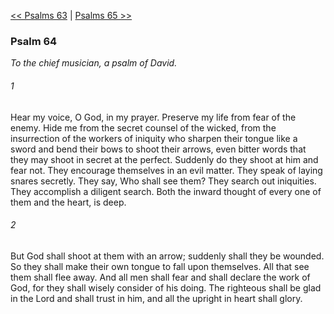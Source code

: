 [<< Psalms 63](Psalms%2063)  |  [Psalms 65 >>](Psalms%2065)

### Psalm 64

*To the chief musician, a psalm of David.*

###### 1
Hear my voice, O God, in my prayer. Preserve my life from fear of the enemy. Hide me from the secret counsel of the wicked, from the insurrection of the workers of iniquity who sharpen their tongue like a sword and bend their bows to shoot their arrows, even bitter words that they may shoot in secret at the perfect. Suddenly do they shoot at him and fear not. They encourage themselves in an evil matter. They speak of laying snares secretly. They say, Who shall see them? They search out iniquities. They accomplish a diligent search. Both the inward thought of every one of them and the heart, is deep.

###### 2
But God shall shoot at them with an arrow; suddenly shall they be wounded. So they shall make their own tongue to fall upon themselves. All that see them shall flee away. And all men shall fear and shall declare the work of God, for they shall wisely consider of his doing. The righteous shall be glad in the Lord and shall trust in him, and all the upright in heart shall glory.